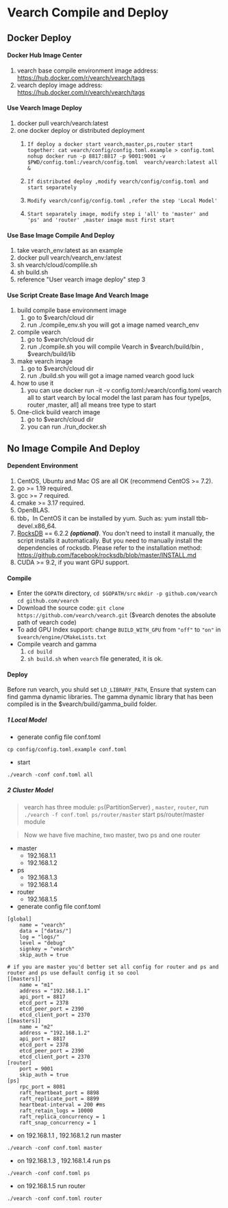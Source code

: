 # Vearch Compile and Deploy

## Docker Deploy

#### Docker Hub Image Center 
 1. vearch base compile environment image address: https://hub.docker.com/r/vearch/vearch/tags
 2. vearch deploy image address: https://hub.docker.com/r/vearch/vearch/tags

#### Use Vearch Image Deploy
 1. docker pull vearch/vearch:latest
 2. one docker deploy or distributed deployment
    1. ```If deploy a docker start vearch,master,ps,router start together: cat vearch/config/config.toml.example > config.toml nohup docker run -p 8817:8817 -p 9001:9001 -v $PWD/config.toml:/vearch/config.toml  vearch/vearch:latest all &```
    
    2. ```If distributed deploy ,modify vearch/config/config.toml and start separately```
    3. ```Modify vearch/config/config.toml ,refer the step 'Local Model'```
    4. ```Start separately image, modify step i 'all' to 'master' and 'ps' and 'router' ,master image must first start```

#### Use Base Image Compile And Deploy
 1. take vearch_env:latest as an example
 2. docker pull vearch/vearch_env:latest
 3. sh vearch/cloud/complile.sh
 4. sh build.sh
 5. reference "User vearch image deploy" step 3

#### Use Script Create Base Image And Vearch Image
 1. build compile base environment image 
    1. go to $vearch/cloud dir
    2. run ./compile_env.sh you will got a image named vearch_env
 2. compile vearch
    1. go to $vearch/cloud dir
    2. run ./compile.sh you will compile Vearch in $vearch/build/bin , $vearch/build/lib
 3. make vearch image
    1. go to $vearch/cloud dir
    2. run ./build.sh you will got a image named vearch good luck
 4. how to use it 
    1. you can use docker run -it -v config.toml:/vearch/config.toml vearch all to start vearch by local model the last param has four type[ps, router ,master, all] all means tree type to start
 5. One-click build vearch image
    1. go to $vearch/cloud dir
    2. you can run ./run_docker.sh

## No Image Compile And Deploy

#### Dependent Environment 

   1. CentOS, Ubuntu and Mac OS are all OK (recommend CentOS >= 7.2).
   2. go >= 1.19 required.
   3. gcc >= 7 required.
   4. cmake >= 3.17 required.
   5. OpenBLAS.
   6. tbb，In CentOS it can be installed by yum. Such as: yum install tbb-devel.x86_64.
   7. [RocksDB](https://github.com/facebook/rocksdb) == 6.2.2 ***(optional)***. You don't need to install it manually, the script installs it automatically. But you need to manually install the dependencies of rocksdb. Please refer to the installation method: https://github.com/facebook/rocksdb/blob/master/INSTALL.md
   8. CUDA >= 9.2, if you want GPU support.
#### Compile 
   * Enter the `GOPATH` directory, `cd $GOPATH/src` `mkdir -p github.com/vearch` `cd github.com/vearch`
   * Download the source code: `git clone https://github.com/vearch/vearch.git` ($vearch denotes the absolute path of vearch code)
   * To add GPU Index support: change `BUILD_WITH_GPU` from `"off"` to `"on"` in `$vearch/engine/CMakeLists.txt` 
   * Compile vearch and gamma
      1. `cd build`
      2. `sh build.sh`
      when `vearch` file generated, it is ok.
      
#### Deploy
   Before run vearch, you shuld set `LD_LIBRARY_PATH`, Ensure that system can find gamma dynamic libraries. The gamma dynamic library that has been compiled is in the $vearch/build/gamma_build folder.
   ##### 1 Local Model
   * generate config file conf.toml
     
```
cp config/config.toml.example conf.toml
```
   * start

````
./vearch -conf conf.toml all
````

   ##### 2 Cluster Model
   > vearch has three module: `ps`(PartitionServer) , `master`, `router`, run `./vearch -f conf.toml ps/router/master` start ps/router/master module

   > Now we have five machine, two master, two ps and one router

* master
    * 192.168.1.1
    * 192.168.1.2
* ps
    * 192.168.1.3
    * 192.168.1.4
* router
    * 192.168.1.5
* generate config file conf.toml

````
[global]
    name = "vearch"
    data = ["datas/"]
    log = "logs/"
    level = "debug"
    signkey = "vearch"
    skip_auth = true

# if you are master you'd better set all config for router and ps and router and ps use default config it so cool
[[masters]]
    name = "m1"
    address = "192.168.1.1"
    api_port = 8817
    etcd_port = 2378
    etcd_peer_port = 2390
    etcd_client_port = 2370
[[masters]]
    name = "m2"
    address = "192.168.1.2"
    api_port = 8817
    etcd_port = 2378
    etcd_peer_port = 2390
    etcd_client_port = 2370
[router]
    port = 9001
    skip_auth = true
[ps]
    rpc_port = 8081
    raft_heartbeat_port = 8898
    raft_replicate_port = 8899
    heartbeat-interval = 200 #ms
    raft_retain_logs = 10000
    raft_replica_concurrency = 1
    raft_snap_concurrency = 1
````
* on 192.168.1.1 , 192.168.1.2  run master

````
./vearch -conf conf.toml master
````

* on 192.168.1.3 , 192.168.1.4 run ps

````
./vearch -conf conf.toml ps
````

* on 192.168.1.5 run router

````
./vearch -conf conf.toml router
````

